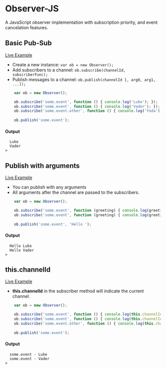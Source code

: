 Observer-JS
===========

A JavaScript observer implementation with subscription priority, and event cancelation features.


Basic Pub-Sub
-------------
[Live Example](http://jsfiddle.net/gmetzker/Lz995/)
* Create a new instance: ```var ob = new Observer();```
* Add subscribers to a channel:  ```ob.subscribe(channelId, subscriberFunc);```
* Publish messages to a channel: ```ob.publish(channelId [, arg0, arg1, ...]);```

```javascript
    var ob = new Observer();

    ob.subscribe('some.event', function () { console.log('Luke'); });
    ob.subscribe('some.event', function () { console.log('Vader'); });
    ob.subscribe('some.event.other', function () { console.log('Yoda'); });
    
    ob.publish('some.event');
```

#### Output
```
  Luke
  Vader
>
```

Publish with arguments
----------------------
[Live Example](http://jsfiddle.net/gmetzker/PRb3Z/)
* You can publish with any arguments
* All arguments after the channel are passed to the subscribers.

```javascript
    var ob = new Observer();

    ob.subscribe('some.event', function (greeting) { console.log(greeting + 'Luke'); });
    ob.subscribe('some.event', function (greeting) { console.log(greeting + 'Vader'); });
    
    ob.publish('some.event', 'Hello ');
```
#### Output
```
  Hello Luke
  Hello Vader
>
```

this.channelId
---------
[Live Example](http://jsfiddle.net/gmetzker/JBa6N/)

* **this.channelId** in the subscriber method will indicate the current channel.

```javascript
    var ob = new Observer();

    ob.subscribe('some.event', function () { console.log(this.channelId + ' - Luke'); });
    ob.subscribe('some.event', function () { console.log(this.channelId + ' - Vader'); });
    ob.subscribe('some.event.other', function () { console.log(this.channelId + ' - Yoda'); });
    
    ob.publish('some.event');
```

#### Output
```
  some.event - Luke
  some.event - Vader
>
```
